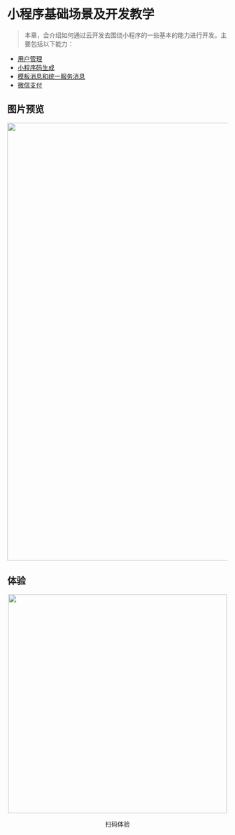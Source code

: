 # 小程序基础场景及开发教学

>本章，会介绍如何通过云开发去围绕小程序的一些基本的能力进行开发。主要包括以下能力：

- [用户管理](https://github.com/TencentCloudBase/mp-book/blob/master/basic-tutorial/%E7%94%A8%E6%88%B7%E7%AE%A1%E7%90%86.md)
- [小程序码生成](https://github.com/TencentCloudBase/mp-book/blob/master/basic-tutorial/%E7%94%9F%E6%88%90%E5%B0%8F%E7%A8%8B%E5%BA%8F%E4%BA%8C%E7%BB%B4%E7%A0%81.md)
- [模板消息和统一服务消息](https://github.com/TencentCloudBase/mp-book/blob/master/basic-tutorial/%E6%A8%A1%E6%9D%BF%E6%B6%88%E6%81%AF%E5%92%8C%E7%BB%9F%E4%B8%80%E6%9C%8D%E5%8A%A1%E6%B6%88%E6%81%AF.md)
- [微信支付](pay.md)

## 图片预览

<p align="center">
    <img src="https://main.qcloudimg.com/raw/076879128bca9817c798568aa47759e8.png" width="1000px">
</p>

## 体验

<p align="center">
    <img src="https://main.qcloudimg.com/raw/f36ab01f3fd9e0f899c879f71d11fdff.png" width="500px">
    <p align="center">扫码体验</p>
</p>
